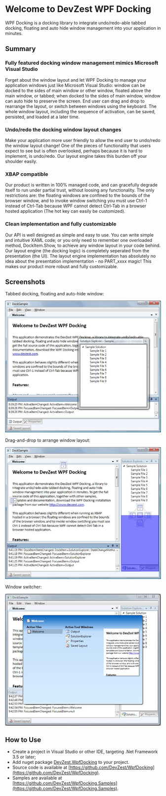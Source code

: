 # Welcome to DevZest WPF Docking

WPF Docking is a docking library to integrate undo/redo-able tabbed docking, floating and auto hide window management into your application in minutes.

## Summary

### **Fully featured docking** window management mimics Microsoft Visual Studio

Forget about the window layout and let WPF Docking to manage your application windows just like Microsoft Visual Studio: window can be docked to the sides of main window or other window,  floated above the main window, or tabbed; when docked to the sides of main window, window can auto hide to preserve the screen. End user can drag and drop to rearrange the layout, or switch between windows using the keyboard. The whole window layout, including the sequence of activation, can be saved, persisted, and loaded at a later time.

### **Undo/redo** the docking window layout changes

Make your application more user friendly to allow the end user to undo/redo the window layout change! One of the pieces of functionality that users expect to see but is often overlooked, perhaps because it is hard to implement, is undo/redo. Our layout engine takes this burden off your shoulder easily.

### **XBAP** compatible

Our product is written in 100% managed code, and can gracefully degrade itself to run under partial trust, without loosing any functionality. The only restrictions are: the floating windows are confined to the bounds of the browser window, and to invoke window switching you must use Ctrl-1 instead of Ctrl-Tab because WPF cannot detect Ctrl-Tab in a browser hosted application (The hot key can easily be customized).

### **Clean implementation** and **fully customizable**

Our API is well designed as simple and easy to use. You can write simple and intuitive XAML code; or you only need to remember one overloaded method, DockItem.Show, to achieve any window layout in your code behind. Our layout engine (the docking logic) is completely seperated from the presentation (the UI). The layout engine implementation has absolutely no idea about the presentation implementation - no PART_xxxx magic! This makes our product more robust and fully customizable.

## Screenshots

Tabbed docking, floating and auto-hide window:

![image](images/DockSample1.jpg)

Drag-and-drop to arrange window layout:

![image](images/DockSample2.jpg)

Window switcher:

![image](images/DockSample3.jpg)

## How to Use

- Create a project in Visual Studio or other IDE, targeting .Net Framework 3.5 or later;
- Add nuget package [DevZest.WpfDocking](https://www.nuget.org/packages/DevZest.WpfDocking/) to your project.
- Source code is available at [https://github.com/DevZest/WpfDocking](https://github.com/DevZest/WpfDocking).
- Samples are available at [https://github.com/DevZest/WpfDocking.Samples](https://github.com/DevZest/WpfDocking.Samples).